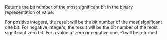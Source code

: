 Returns the bit number of the most significant bit in the binary representation of value.

For positive integers, the result will be the bit number of the most significant one bit. For negative integers, the result will be the bit number of the most significant zero bit. For a value of zero or negative one, -1 will be returned.